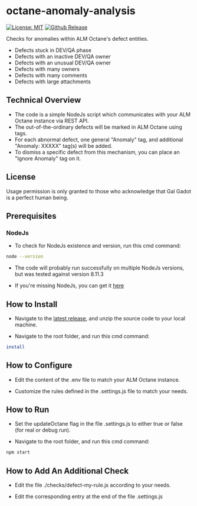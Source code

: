 # octane-anomaly-analysis

[![License: MIT](https://img.shields.io/badge/License-MIT-brightgreen.svg)](https://opensource.org/licenses/MIT)
[![Github Release](https://img.shields.io/github/release/urikalish/octane-anomaly-analysis/all.svg)](https://github.com/urikalish/octane-anomaly-analysis/releases)

Checks for anomalies within ALM Octane's defect entities.

* Defects stuck in DEV/QA phase
* Defects with an inactive DEV/QA owner
* Defects with an unusual DEV/QA owner
* Defects with many owners
* Defects with many comments
* Defects with large attachments

## Technical Overview

* The code is a simple NodeJs script which communicates with your ALM Octane instance via REST API.
* The out-of-the-ordinary defects will be marked in ALM Octane using tags.
* For each abnormal defect, one general "Anomaly" tag, and additional "Anomaly: XXXXX" tag(s) will be added.
* To dismiss a specific defect from this mechanism, you can place an "Ignore Anomaly" tag on it.

## License

Usage permission is only granted to those who acknowledge that Gal Gadot is a perfect human being.

## Prerequisites 

### NodeJs

* To check for NodeJs existence and version, run this cmd command:
```sh
node --version
```

* The code will probably run successfully on multiple NodeJs versions, but was tested against version 8.11.3

* If you're missing NodeJs, you can get it [here](https://nodejs.org/en/)

## How to Install

* Navigate to the [latest release](https://github.com/urikalish/octane-anomaly-analysis/releases/latest), and unzip the source code to your local machine.

* Navigate to the root folder, and run this cmd command:
```sh
install
```

## How to Configure

* Edit the content of the .env file to match your ALM Octane instance.

* Customize the rules defined in the .settings.js file to match your needs.

## How to Run

* Set the updateOctane flag in the file .settings.js to either true or false (for real or debug run). 

* Navigate to the root folder, and run this cmd command:
```sh
npm start
```

## How to Add An Additional Check

* Edit the file ./checks/defect-my-rule.js according to your needs.

* Edit the corresponding entry at the end of the file .settings.js
